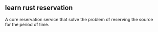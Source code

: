 ## learn rust reservation

A core reservation service that solve the problem of reserving the source for the period of time.
